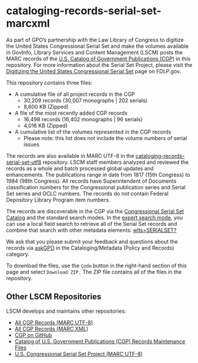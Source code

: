 # cataloging-records-serial-set-marcxml

As part of GPO’s partnership with the Law Library of Congress to digitize the United States Congressional Serial Set and make the volumes available in GovInfo, Library Services and Content Management (LSCM) posts the MARC records of the [U.S. Catalog of Government Publications (CGP)](https://catalog.gpo.gov/F) in this repository. For more information about the Serial Set Project, please visit the [Digitizing the United States Congressional Serial Set](https://fdlp.gov/project-list/digitizing-the-united-states-congressional-serial-set) page on FDLP.gov.

This repository contains three files:

- A cumulative file of all project records in the CGP
  - 30,209 records (30,007 monographs | 202 serials)
  - 8,600 KB (Zipped)
- A file of the most recently added CGP records
  - 16,498 records (16,402 monographs | 96 serials)
  - 4,016 KB (Zipped)
- A cumulative list of the volumes represented in the CGP records
  - Please note: this list does not include the volume numbers of serial issues

The records are also available in MARC UTF-8 in the [cataloging-records-serial-set-utf8](https://github.com/usgpo/cataloging-records-serial-set-utf8) repository. LSCM staff members analyzed and reviewed the records as a whole and batch processed global updates and enhancements. The publications range in date from 1817 (15th Congress) to 1984 (98th Congress). All records have Superintendent of Documents classification numbers for the Congressional publication series and Serial Set series and OCLC numbers. The records do not contain Federal Depository Library Program item numbers.

The records are discoverable in the CGP via the [Congressional Serial Set Catalog](https://purl.fdlp.gov/GPO/LPS93629) and the standard search modes. In the [expert search mode](https://purl.fdlp.gov/GPO/LPS93626), you can use a local field search to retrieve all of the Serial Set records and combine that search with other metadata elements: [wlts=SERIALSET?](https://catalog.gpo.gov/F/?func=find-c&ccl_term=wlts%3Dserialset%3F&x=50&y=13)

We ask that you please submit your feedback and questions about the records via [askGPO](https://ask.gpo.gov/s/) in the Cataloging/Metadata (Policy and Records) category.

To download the files, use the `Code` button in the right-hand section of this page and select `Download ZIP.` The ZIP file contains all of the files in the repository.

## Other LSCM Repositories

LSCM develops and maintains other repositories:

- [All CGP Records (MARC UTF-8)](https://github.com/usgpo/cataloging-records-all-cgp-utf8)
- [All CGP Records (MARC XML)](https://github.com/usgpo/cataloging-records-all-cgp-marcxml)
- [CGP on GitHub](https://github.com/usgpo/cataloging-records)
- [Catalog of U.S. Government Publications (CGP) Records Maintenance Files](https://github.com/usgpo/cataloging-records-CGP-maintenance-files)
- [U.S. Congressional Serial Set Project (MARC UTF-8)](https://github.com/usgpo/cataloging-records-serial-set-utf8)
